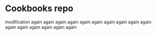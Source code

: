 # Cookbooks repo

modification again again again again again again again again again again again again again again again again